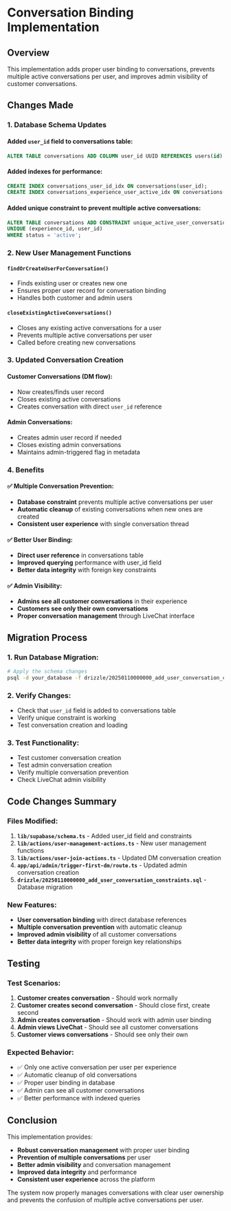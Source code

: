 # Conversation Binding Implementation

## Overview
This implementation adds proper user binding to conversations, prevents multiple active conversations per user, and improves admin visibility of customer conversations.

## Changes Made

### 1. Database Schema Updates

#### Added `user_id` field to conversations table:
```sql
ALTER TABLE conversations ADD COLUMN user_id UUID REFERENCES users(id) ON DELETE CASCADE;
```

#### Added indexes for performance:
```sql
CREATE INDEX conversations_user_id_idx ON conversations(user_id);
CREATE INDEX conversations_experience_user_active_idx ON conversations(experience_id, user_id) WHERE status = 'active';
```

#### Added unique constraint to prevent multiple active conversations:
```sql
ALTER TABLE conversations ADD CONSTRAINT unique_active_user_conversation 
UNIQUE (experience_id, user_id) 
WHERE status = 'active';
```

### 2. New User Management Functions

#### `findOrCreateUserForConversation()`
- Finds existing user or creates new one
- Ensures proper user record for conversation binding
- Handles both customer and admin users

#### `closeExistingActiveConversations()`
- Closes any existing active conversations for a user
- Prevents multiple active conversations per user
- Called before creating new conversations

### 3. Updated Conversation Creation

#### Customer Conversations (DM flow):
- Now creates/finds user record
- Closes existing active conversations
- Creates conversation with direct `user_id` reference

#### Admin Conversations:
- Creates admin user record if needed
- Closes existing admin conversations
- Maintains admin-triggered flag in metadata

### 4. Benefits

#### ✅ Multiple Conversation Prevention:
- **Database constraint** prevents multiple active conversations per user
- **Automatic cleanup** of existing conversations when new ones are created
- **Consistent user experience** with single conversation thread

#### ✅ Better User Binding:
- **Direct user reference** in conversations table
- **Improved querying** performance with user_id field
- **Better data integrity** with foreign key constraints

#### ✅ Admin Visibility:
- **Admins see all customer conversations** in their experience
- **Customers see only their own conversations**
- **Proper conversation management** through LiveChat interface

## Migration Process

### 1. Run Database Migration:
```bash
# Apply the schema changes
psql -d your_database -f drizzle/20250110000000_add_user_conversation_constraints.sql
```

### 2. Verify Changes:
- Check that `user_id` field is added to conversations table
- Verify unique constraint is working
- Test conversation creation and loading

### 3. Test Functionality:
- Test customer conversation creation
- Test admin conversation creation
- Verify multiple conversation prevention
- Check LiveChat admin visibility

## Code Changes Summary

### Files Modified:
1. **`lib/supabase/schema.ts`** - Added user_id field and constraints
2. **`lib/actions/user-management-actions.ts`** - New user management functions
3. **`lib/actions/user-join-actions.ts`** - Updated DM conversation creation
4. **`app/api/admin/trigger-first-dm/route.ts`** - Updated admin conversation creation
5. **`drizzle/20250110000000_add_user_conversation_constraints.sql`** - Database migration

### New Features:
- **User conversation binding** with direct database references
- **Multiple conversation prevention** with automatic cleanup
- **Improved admin visibility** of all customer conversations
- **Better data integrity** with proper foreign key relationships

## Testing

### Test Scenarios:
1. **Customer creates conversation** - Should work normally
2. **Customer creates second conversation** - Should close first, create second
3. **Admin creates conversation** - Should work with admin user binding
4. **Admin views LiveChat** - Should see all customer conversations
5. **Customer views conversations** - Should see only their own

### Expected Behavior:
- ✅ Only one active conversation per user per experience
- ✅ Automatic cleanup of old conversations
- ✅ Proper user binding in database
- ✅ Admin can see all customer conversations
- ✅ Better performance with indexed queries

## Conclusion

This implementation provides:
- **Robust conversation management** with proper user binding
- **Prevention of multiple conversations** per user
- **Better admin visibility** and conversation management
- **Improved data integrity** and performance
- **Consistent user experience** across the platform

The system now properly manages conversations with clear user ownership and prevents the confusion of multiple active conversations per user.


